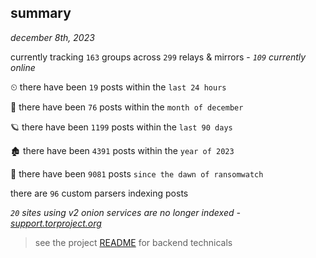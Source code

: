 
## summary
_december 8th, 2023_

currently tracking `163` groups across `299` relays & mirrors - _`109` currently online_

⏲ there have been `19` posts within the `last 24 hours`

🦈 there have been `76` posts within the `month of december`

🪐 there have been `1199` posts within the `last 90 days`

🏚 there have been `4391` posts within the `year of 2023`

🦕 there have been `9081` posts `since the dawn of ransomwatch`

there are `96` custom parsers indexing posts

_`20` sites using v2 onion services are no longer indexed - [support.torproject.org](https://support.torproject.org/onionservices/v2-deprecation/)_

> see the project [README](https://github.com/joshhighet/ransomwatch#ransomwatch--) for backend technicals
